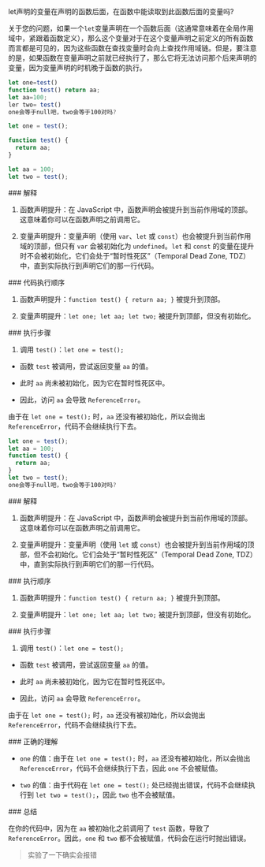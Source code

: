 

let声明的变量在声明的函数后面，在函数中能读取到此函数后面的变量吗?

关于您的问题，如果一个`let`变量声明在一个函数后面（这通常意味着在全局作用域中，紧跟着函数定义），那么这个变量对于在这个变量声明之前定义的所有函数而言都是可见的，因为这些函数在查找变量时会向上查找作用域链。但是，要注意的是，如果函数在变量声明之前就已经执行了，那么它将无法访问那个后来声明的变量，因为变量声明的时机晚于函数的执行。



```javascript
let one=test()
function test() return aa;
let aa=100;
ler two= test()
one会等于null吧，two会等于100对吗?
```

```javascript
let one = test();

function test() {
  return aa;
}

let aa = 100;
let two = test();
```

\### 解释

1. 函数声明提升：在 JavaScript 中，函数声明会被提升到当前作用域的顶部。这意味着你可以在函数声明之前调用它。

1. 变量声明提升：变量声明（使用 `var`、`let` 或 `const`）也会被提升到当前作用域的顶部，但只有 `var` 会被初始化为 `undefined`。`let` 和 `const` 的变量在提升时不会被初始化，它们会处于“暂时性死区”（Temporal Dead Zone, TDZ）中，直到实际执行到声明它们的那一行代码。

\### 代码执行顺序

1. 函数声明提升：`function test() { return aa; }` 被提升到顶部。

1. 变量声明提升：`let one; let aa; let two;` 被提升到顶部，但没有初始化。

\### 执行步骤

1. 调用 `test()`：`let one = test();`

- 函数 `test` 被调用，尝试返回变量 `aa` 的值。

- 此时 `aa` 尚未被初始化，因为它在暂时性死区中。

- 因此，访问 `aa` 会导致 `ReferenceError`。

由于在 `let one = test();` 时，`aa` 还没有被初始化，所以会抛出 `ReferenceError`，代码不会继续执行下去。



```javascript
let one = test();
let aa = 100;
function test() {
  return aa;
}
let two = test();
one会等于null吧，two会等于100对吗?
```

\### 解释

1. 函数声明提升：在 JavaScript 中，函数声明会被提升到当前作用域的顶部。这意味着你可以在函数声明之前调用它。

1. 变量声明提升：变量声明（使用 `let` 或 `const`）也会被提升到当前作用域的顶部，但不会初始化。它们会处于“暂时性死区”（Temporal Dead Zone, TDZ）中，直到实际执行到声明它们的那一行代码。

\### 执行顺序

1. 函数声明提升：`function test() { return aa; }` 被提升到顶部。

1. 变量声明提升：`let one; let aa; let two;` 被提升到顶部，但没有初始化。

\### 执行步骤

1. 调用 `test()`：`let one = test();`

- 函数 `test` 被调用，尝试返回变量 `aa` 的值。

- 此时 `aa` 尚未被初始化，因为它在暂时性死区中。

- 因此，访问 `aa` 会导致 `ReferenceError`。

由于在 `let one = test();` 时，`aa` 还没有被初始化，所以会抛出 `ReferenceError`，代码不会继续执行下去。

\### 正确的理解

- `one` 的值：由于在 `let one = test();` 时，`aa` 还没有被初始化，所以会抛出 `ReferenceError`，代码不会继续执行下去，因此 `one` 不会被赋值。

- `two` 的值：由于代码在 `let one = test();` 处已经抛出错误，代码不会继续执行到 `let two = test();`，因此 `two` 也不会被赋值。

\### 总结

在你的代码中，因为在 `aa` 被初始化之前调用了 `test` 函数，导致了 `ReferenceError`。因此，`one` 和 `two` 都不会被赋值，代码会在运行时抛出错误。

> 实验了一下确实会报错